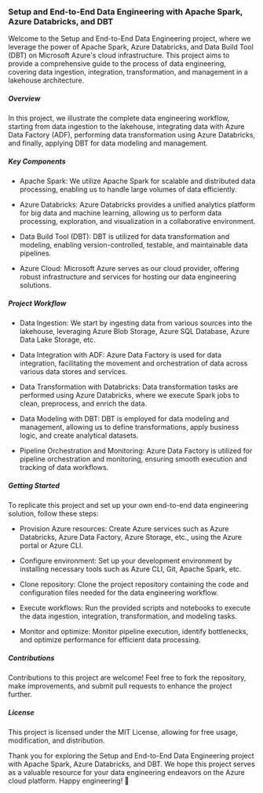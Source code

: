 ### Setup and End-to-End Data Engineering with Apache Spark, Azure Databricks, and DBT
Welcome to the Setup and End-to-End Data Engineering project, where we leverage the power of Apache Spark, Azure Databricks, and Data Build Tool (DBT) on Microsoft Azure's cloud infrastructure. This project aims to provide a comprehensive guide to the process of data engineering, covering data ingestion, integration, transformation, and management in a lakehouse architecture.

##### Overview
In this project, we illustrate the complete data engineering workflow, starting from data ingestion to the lakehouse, integrating data with Azure Data Factory (ADF), performing data transformation using Azure Databricks, and finally, applying DBT for data modeling and management.

##### Key Components
* Apache Spark: We utilize Apache Spark for scalable and distributed data processing, enabling us to handle large volumes of data efficiently.

* Azure Databricks: Azure Databricks provides a unified analytics platform for big data and machine learning, allowing us to perform data processing, exploration, and visualization in a collaborative environment.

* Data Build Tool (DBT): DBT is utilized for data transformation and modeling, enabling version-controlled, testable, and maintainable data pipelines.

* Azure Cloud: Microsoft Azure serves as our cloud provider, offering robust infrastructure and services for hosting our data engineering solutions.


##### Project Workflow
* Data Ingestion: We start by ingesting data from various sources into the lakehouse, leveraging Azure Blob Storage, Azure SQL Database, Azure Data Lake Storage, etc.
  
* Data Integration with ADF: Azure Data Factory is used for data integration, facilitating the movement and orchestration of data across various data stores and services.
  
* Data Transformation with Databricks: Data transformation tasks are performed using Azure Databricks, where we execute Spark jobs to clean, preprocess, and enrich the data.
  
* Data Modeling with DBT: DBT is employed for data modeling and management, allowing us to define transformations, apply business logic, and create analytical datasets.
  
* Pipeline Orchestration and Monitoring: Azure Data Factory is utilized for pipeline orchestration and monitoring, ensuring smooth execution and tracking of data workflows.

##### Getting Started
To replicate this project and set up your own end-to-end data engineering solution, follow these steps:

* Provision Azure resources: Create Azure services such as Azure Databricks, Azure Data Factory, Azure Storage, etc., using the Azure portal or Azure CLI.

* Configure environment: Set up your development environment by installing necessary tools such as Azure CLI, Git, Apache Spark, etc.

* Clone repository: Clone the project repository containing the code and configuration files needed for the data engineering workflow.
  
* Execute workflows: Run the provided scripts and notebooks to execute the data ingestion, integration, transformation, and modeling tasks.
  
* Monitor and optimize: Monitor pipeline execution, identify bottlenecks, and optimize performance for efficient data processing.

##### Contributions
Contributions to this project are welcome! Feel free to fork the repository, make improvements, and submit pull requests to enhance the project further.

##### License
This project is licensed under the MIT License, allowing for free usage, modification, and distribution.

Thank you for exploring the Setup and End-to-End Data Engineering project with Apache Spark, Azure Databricks, and DBT. We hope this project serves as a valuable resource for your data engineering endeavors on the Azure cloud platform. Happy engineering! 🚀
